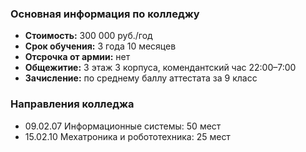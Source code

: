### Основная информация по колледжу
- **Стоимость:** 300 000 руб./год  
- **Срок обучения:** 3 года 10 месяцев  
- **Отсрочка от армии:** нет  
- **Общежитие:** 3 этаж 3 корпуса, комендантский час 22:00–7:00  
- **Зачисление:** по среднему баллу аттестата за 9 класс 

### Направления колледжа
- 09.02.07 Информационные системы: 50 мест  
- 15.02.10 Мехатроника и робототехника: 25 мест  